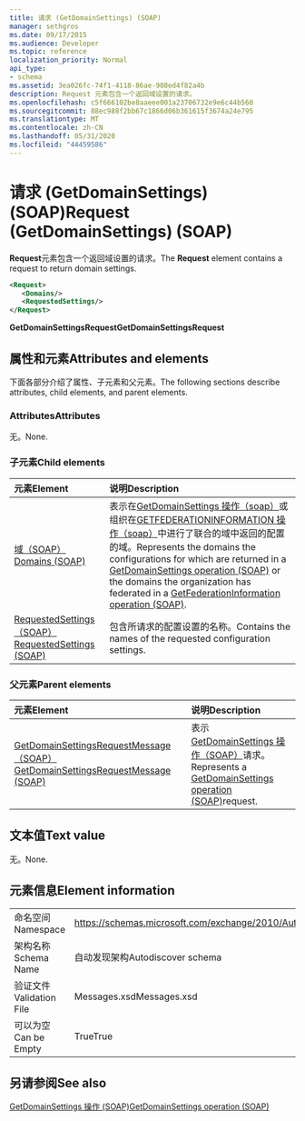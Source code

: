 ```yaml
---
title: 请求 (GetDomainSettings) (SOAP)
manager: sethgros
ms.date: 09/17/2015
ms.audience: Developer
ms.topic: reference
localization_priority: Normal
api_type:
- schema
ms.assetid: 3ea026fc-74f1-4118-86ae-908ed4f82a4b
description: Request 元素包含一个返回域设置的请求。
ms.openlocfilehash: c5f666102be8aaeee001a23706732e9e6c44b560
ms.sourcegitcommit: 88ec988f2bb67c1866d06b361615f3674a24e795
ms.translationtype: MT
ms.contentlocale: zh-CN
ms.lasthandoff: 05/31/2020
ms.locfileid: "44459586"
---
```

# <a name="request-getdomainsettings-soap"></a><span data-ttu-id="d8892-103">请求 (GetDomainSettings) (SOAP)</span><span class="sxs-lookup"><span data-stu-id="d8892-103">Request (GetDomainSettings) (SOAP)</span></span>

<span data-ttu-id="d8892-104">**Request**元素包含一个返回域设置的请求。</span><span class="sxs-lookup"><span data-stu-id="d8892-104">The **Request** element contains a request to return domain settings.</span></span> 
  
```xml
<Request>
   <Domains/>
   <RequestedSettings/>
</Request>
```

 <span data-ttu-id="d8892-105">**GetDomainSettingsRequest**</span><span class="sxs-lookup"><span data-stu-id="d8892-105">**GetDomainSettingsRequest**</span></span>
## <a name="attributes-and-elements"></a><span data-ttu-id="d8892-106">属性和元素</span><span class="sxs-lookup"><span data-stu-id="d8892-106">Attributes and elements</span></span>

<span data-ttu-id="d8892-107">下面各部分介绍了属性、子元素和父元素。</span><span class="sxs-lookup"><span data-stu-id="d8892-107">The following sections describe attributes, child elements, and parent elements.</span></span>
  
### <a name="attributes"></a><span data-ttu-id="d8892-108">Attributes</span><span class="sxs-lookup"><span data-stu-id="d8892-108">Attributes</span></span>

<span data-ttu-id="d8892-109">无。</span><span class="sxs-lookup"><span data-stu-id="d8892-109">None.</span></span>
  
### <a name="child-elements"></a><span data-ttu-id="d8892-110">子元素</span><span class="sxs-lookup"><span data-stu-id="d8892-110">Child elements</span></span>

|<span data-ttu-id="d8892-111">**元素**</span><span class="sxs-lookup"><span data-stu-id="d8892-111">**Element**</span></span>|<span data-ttu-id="d8892-112">**说明**</span><span class="sxs-lookup"><span data-stu-id="d8892-112">**Description**</span></span>|
|:-----|:-----|
|[<span data-ttu-id="d8892-113">域（SOAP）</span><span class="sxs-lookup"><span data-stu-id="d8892-113">Domains (SOAP)</span></span>](domains-soap.md) <br/> |<span data-ttu-id="d8892-114">表示在[GetDomainSettings 操作（soap）](getdomainsettings-operation-soap.md)或组织在[GETFEDERATIONINFORMATION 操作（soap）](getfederationinformation-operation-soap.md)中进行了联合的域中返回的配置的域。</span><span class="sxs-lookup"><span data-stu-id="d8892-114">Represents the domains the configurations for which are returned in a [GetDomainSettings operation (SOAP)](getdomainsettings-operation-soap.md) or the domains the organization has federated in a [GetFederationInformation operation (SOAP)](getfederationinformation-operation-soap.md).</span></span>  <br/> |
|[<span data-ttu-id="d8892-115">RequestedSettings （SOAP）</span><span class="sxs-lookup"><span data-stu-id="d8892-115">RequestedSettings (SOAP)</span></span>](requestedsettings-soap.md) <br/> |<span data-ttu-id="d8892-116">包含所请求的配置设置的名称。</span><span class="sxs-lookup"><span data-stu-id="d8892-116">Contains the names of the requested configuration settings.</span></span>  <br/> |
   
### <a name="parent-elements"></a><span data-ttu-id="d8892-117">父元素</span><span class="sxs-lookup"><span data-stu-id="d8892-117">Parent elements</span></span>

|<span data-ttu-id="d8892-118">**元素**</span><span class="sxs-lookup"><span data-stu-id="d8892-118">**Element**</span></span>|<span data-ttu-id="d8892-119">**说明**</span><span class="sxs-lookup"><span data-stu-id="d8892-119">**Description**</span></span>|
|:-----|:-----|
|[<span data-ttu-id="d8892-120">GetDomainSettingsRequestMessage （SOAP）</span><span class="sxs-lookup"><span data-stu-id="d8892-120">GetDomainSettingsRequestMessage (SOAP)</span></span>](getdomainsettingsrequestmessage-soap.md) <br/> |<span data-ttu-id="d8892-121">表示[GetDomainSettings 操作（SOAP）](getdomainsettings-operation-soap.md)请求。</span><span class="sxs-lookup"><span data-stu-id="d8892-121">Represents a [GetDomainSettings operation (SOAP)](getdomainsettings-operation-soap.md)request.</span></span>  <br/> |
   
## <a name="text-value"></a><span data-ttu-id="d8892-122">文本值</span><span class="sxs-lookup"><span data-stu-id="d8892-122">Text value</span></span>

<span data-ttu-id="d8892-123">无。</span><span class="sxs-lookup"><span data-stu-id="d8892-123">None.</span></span>
  
## <a name="element-information"></a><span data-ttu-id="d8892-124">元素信息</span><span class="sxs-lookup"><span data-stu-id="d8892-124">Element information</span></span>

|||
|:-----|:-----|
|<span data-ttu-id="d8892-125">命名空间</span><span class="sxs-lookup"><span data-stu-id="d8892-125">Namespace</span></span>  <br/> |https://schemas.microsoft.com/exchange/2010/Autodiscover  <br/> |
|<span data-ttu-id="d8892-126">架构名称</span><span class="sxs-lookup"><span data-stu-id="d8892-126">Schema Name</span></span>  <br/> |<span data-ttu-id="d8892-127">自动发现架构</span><span class="sxs-lookup"><span data-stu-id="d8892-127">Autodiscover schema</span></span>  <br/> |
|<span data-ttu-id="d8892-128">验证文件</span><span class="sxs-lookup"><span data-stu-id="d8892-128">Validation File</span></span>  <br/> |<span data-ttu-id="d8892-129">Messages.xsd</span><span class="sxs-lookup"><span data-stu-id="d8892-129">Messages.xsd</span></span>  <br/> |
|<span data-ttu-id="d8892-130">可以为空</span><span class="sxs-lookup"><span data-stu-id="d8892-130">Can be Empty</span></span>  <br/> |<span data-ttu-id="d8892-131">True</span><span class="sxs-lookup"><span data-stu-id="d8892-131">True</span></span>  <br/> |
   
## <a name="see-also"></a><span data-ttu-id="d8892-132">另请参阅</span><span class="sxs-lookup"><span data-stu-id="d8892-132">See also</span></span>



[<span data-ttu-id="d8892-133">GetDomainSettings 操作 (SOAP)</span><span class="sxs-lookup"><span data-stu-id="d8892-133">GetDomainSettings operation (SOAP)</span></span>](getdomainsettings-operation-soap.md)

